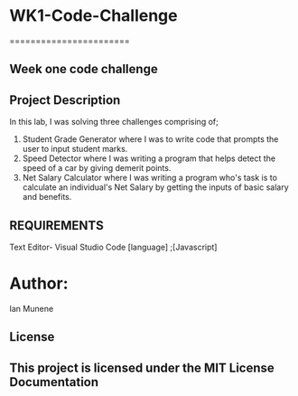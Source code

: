 # WK1-Code-Challenge
=======================

## Week one code challenge

## Project Description

In this lab, I was solving three challenges comprising of;
1. Student Grade Generator where I was to write code that prompts the user to input student marks.
2. Speed Detector where I was writing  a program that helps detect  the speed of a car by giving demerit points.
3. Net Salary Calculator where I was writing a program who's task is to calculate an individual's Net Salary by getting the inputs of basic salary and benefits. 

## REQUIREMENTS

Text Editor- Visual Studio Code
[language]  ;[Javascript]

# Author:

Ian Munene

## License
This project is licensed under the MIT License
Documentation
-------------








